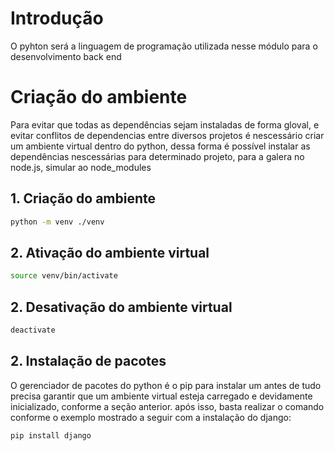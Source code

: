 # Introdução

O pyhton será a linguagem de programação utilizada nesse módulo para o desenvolvimento back end

# Criação do ambiente

Para evitar que todas as dependências sejam instaladas de forma gloval, e evitar conflitos de dependencias entre diversos projetos é nescessário criar um ambiente virtual dentro do python, dessa forma é possível instalar as dependências nescessárias para determinado projeto, para a galera no node.js, simular ao node_modules

## 1. Criação do ambiente

```bash
python -m venv ./venv
```

## 2. Ativação do ambiente virtual

```bash
source venv/bin/activate
```

## 2. Desativação do ambiente virtual

```bash
deactivate
```

## 2. Instalação de pacotes

O gerenciador de pacotes do python é o pip para instalar um antes de tudo precisa garantir que um ambiente virtual esteja carregado e devidamente inicializado, conforme a seção anterior. após isso, basta realizar o comando conforme o exemplo mostrado a seguir com a instalação do django:

```bash
pip install django
```